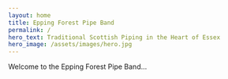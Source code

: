 ```yaml
---
layout: home
title: Epping Forest Pipe Band
permalink: /
hero_text: Traditional Scottish Piping in the Heart of Essex
hero_image: /assets/images/hero.jpg
---
```

Welcome to the Epping Forest Pipe Band... 